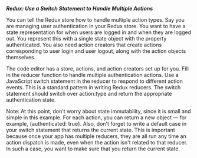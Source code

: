 ***Redux: Use a Switch Statement to Handle Multiple Actions***

You can tell the Redux store how to handle multiple action types. Say you are managing user authentication in your Redux store. You want to have a state representation for when users are logged in and when they are logged out. You represent this with a single state object with the property authenticated. You also need action creators that create actions corresponding to user login and user logout, along with the action objects themselves.


The code editor has a store, actions, and action creators set up for you. Fill in the reducer function to handle multiple authentication actions. Use a JavaScript switch statement in the reducer to respond to different action events. This is a standard pattern in writing Redux reducers. The switch statement should switch over action.type and return the appropriate authentication state.

Note: At this point, don't worry about state immutability, since it is small and simple in this example. For each action, you can return a new object — for example, {authenticated: true}. Also, don't forget to write a default case in your switch statement that returns the current state. This is important because once your app has multiple reducers, they are all run any time an action dispatch is made, even when the action isn't related to that reducer. In such a case, you want to make sure that you return the current state.
